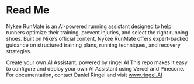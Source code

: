 # Read Me
Nykee RunMate is an AI-powered running assistant designed to help runners optimize their training, prevent injuries, and select the right running shoes. Built on Nike’s official content, Nykee RunMate offers expert-backed guidance on structured training plans, running techniques, and recovery strategies.

Create your own AI Assistant, powered by ringel.AI
This repo makes it easy to configure and deploy your own AI Assistant using Vercel and Pinecone. 
For documentation, contact Daniel Ringel and visit www.ringel.AI 
